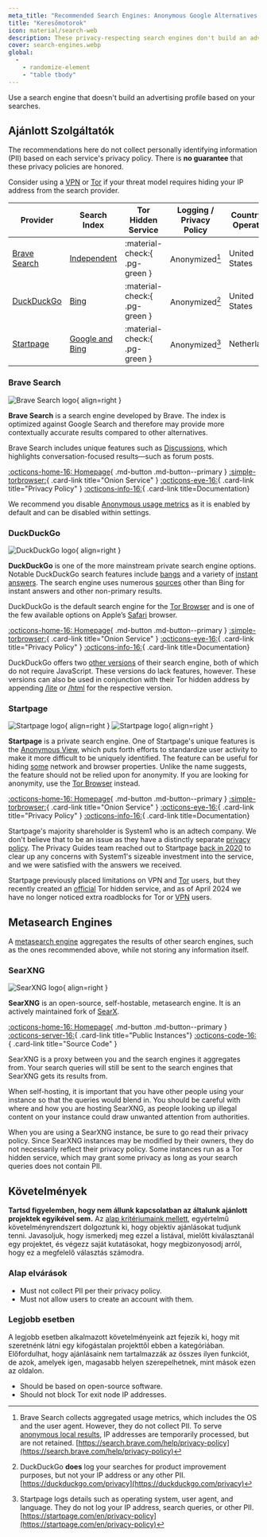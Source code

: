 ```yaml
---
meta_title: "Recommended Search Engines: Anonymous Google Alternatives - Privacy Guides"
title: "Keresőmotorok"
icon: material/search-web
description: These privacy-respecting search engines don't build an advertising profile based on your searches.
cover: search-engines.webp
global:
  - 
    - randomize-element
    - "table tbody"
---
```


Use a search engine that doesn't build an advertising profile based on your searches.

## Ajánlott Szolgáltatók

The recommendations here do not collect personally identifying information (PII) based on each service's privacy policy. There is **no guarantee** that these privacy policies are honored.

Consider using a [VPN](vpn.md) or [Tor](tor.md) if your threat model requires hiding your IP address from the search provider.

| Provider                      | Search Index                                                                                                                                                                  | Tor Hidden Service            | Logging / Privacy Policy | Country of Operation |
| ----------------------------- | ----------------------------------------------------------------------------------------------------------------------------------------------------------------------------- | ----------------------------- | ------------------------ | -------------------- |
| [Brave Search](#brave-search) | [Independent](https://brave.com/search-independence/)                                                                                                                         | :material-check:{ .pg-green } | Anonymized[^1]           | United States        |
| [DuckDuckGo](#duckduckgo)     | [Bing](https://help.duckduckgo.com/results/sources)                                                                                                                           | :material-check:{ .pg-green } | Anonymized[^2]           | United States        |
| [Startpage](#startpage)       | [Google and Bing](https://support.startpage.com/hc/articles/4522435533844-What-is-the-relationship-between-Startpage-and-your-search-partners-like-Google-and-Microsoft-Bing) | :material-check:{ .pg-green } | Anonymized[^3]           | Netherlands          |

### Brave Search

<div class="admonition recommendation" markdown>

![Brave Search logo](assets/img/search-engines/brave-search.svg){ align=right }

**Brave Search** is a search engine developed by Brave. The index is optimized against Google Search and therefore may provide more contextually accurate results compared to other alternatives.

Brave Search includes unique features such as [Discussions](https://search.brave.com/help/discussions), which highlights conversation-focused results—such as forum posts.

[:octicons-home-16: Homepage](https://search.brave.com){ .md-button .md-button--primary }
[:simple-torbrowser:](https://search.brave4u7jddbv7cyviptqjc7jusxh72uik7zt6adtckl5f4nwy2v72qd.onion){ .card-link title="Onion Service" }
[:octicons-eye-16:](https://search.brave.com/help/privacy-policy){ .card-link title="Privacy Policy" }
[:octicons-info-16:](https://search.brave.com/help){ .card-link title=Documentation}

</details>

</div>

We recommend you disable [Anonymous usage metrics](https://search.brave.com/help/usage-metrics) as it is enabled by default and can be disabled within settings.

### DuckDuckGo

<div class="admonition recommendation" markdown>

![DuckDuckGo logo](assets/img/search-engines/duckduckgo.svg){ align=right }

**DuckDuckGo** is one of the more mainstream private search engine options. Notable DuckDuckGo search features include [bangs](https://duckduckgo.com/bang) and a variety of [instant answers](https://help.duckduckgo.com/duckduckgo-help-pages/features/instant-answers-and-other-features). The search engine uses numerous [sources](https://help.duckduckgo.com/results/sources) other than Bing for instant answers and other non-primary results.

DuckDuckGo is the default search engine for the [Tor Browser](tor.md#tor-browser) and is one of the few available options on Apple’s [Safari](mobile-browsers.md#safari) browser.

[:octicons-home-16: Homepage](https://duckduckgo.com){ .md-button .md-button--primary }
[:simple-torbrowser:](https://duckduckgogg42xjoc72x3sjasowoarfbgcmvfimaftt6twagswzczad.onion){ .card-link title="Onion Service" }
[:octicons-eye-16:](https://duckduckgo.com/privacy){ .card-link title="Privacy Policy" }
[:octicons-info-16:](https://help.duckduckgo.com){ .card-link title=Documentation}

</details>

</div>

DuckDuckGo offers two [other versions](https://help.duckduckgo.com/features/non-javascript) of their search engine, both of which do not require JavaScript. These versions do lack features, however. These versions can also be used in conjunction with their Tor hidden address by appending [/lite](https://duckduckgogg42xjoc72x3sjasowoarfbgcmvfimaftt6twagswzczad.onion/lite) or [/html](https://duckduckgogg42xjoc72x3sjasowoarfbgcmvfimaftt6twagswzczad.onion/html) for the respective version.

### Startpage

<div class="admonition recommendation" markdown>

![Startpage logo](assets/img/search-engines/startpage.svg#only-light){ align=right }
![Startpage logo](assets/img/search-engines/startpage-dark.svg#only-dark){ align=right }

**Startpage** is a private search engine. One of Startpage's unique features is the [Anonymous View](https://startpage.com/en/anonymous-view), which puts forth efforts to standardize user activity to make it more difficult to be uniquely identified. The feature can be useful for hiding [some](https://support.startpage.com/hc/articles/4455540212116-The-Anonymous-View-Proxy-technical-details) network and browser properties. Unlike the name suggests, the feature should not be relied upon for anonymity. If you are looking for anonymity, use the [Tor Browser](tor.md#tor-browser) instead.

[:octicons-home-16: Homepage](https://startpage.com){ .md-button .md-button--primary }
[:simple-torbrowser:](http://startpagel6srwcjlue4zgq3zevrujfaow726kjytqbbjyrswwmjzcqd.onion){ .card-link title="Onion Service" }
[:octicons-eye-16:](https://startpage.com/en/privacy-policy){ .card-link title="Privacy Policy" }
[:octicons-info-16:](https://support.startpage.com/hc/categories/4481917470356-Startpage-Search-Engine){ .card-link title=Documentation}

</details>

</div>

Startpage's majority shareholder is System1 who is an adtech company. We don't believe that to be an issue as they have a distinctly separate [privacy policy](https://system1.com/terms/privacy-policy). The Privacy Guides team reached out to Startpage [back in 2020](https://blog.privacyguides.org/2020/05/03/relisting-startpage/) to clear up any concerns with System1's sizeable investment into the service, and we were satisfied with the answers we received.

Startpage previously placed limitations on VPN and [Tor](tor.md) users, but they recently created an [official](https://support.startpage.com/hc/en-us/articles/24786602537364-Startpage-s-Tor-onion-service) Tor hidden service, and as of April 2024 we have no longer noticed extra roadblocks for Tor or [VPN](vpn.md) users.

## Metasearch Engines

A [metasearch engine](https://en.wikipedia.org/wiki/Metasearch_engine) aggregates the results of other search engines, such as the ones recommended above, while not storing any information itself.

### SearXNG

<div class="admonition recommendation" markdown>

![SearXNG logo](assets/img/search-engines/searxng.svg){ align=right }

**SearXNG** is an open-source, self-hostable, metasearch engine. It is an actively maintained fork of [SearX](https://github.com/searx/searx).

[:octicons-home-16: Homepage](https://searxng.org){ .md-button .md-button--primary }
[:octicons-server-16:](https://searx.space){ .card-link title="Public Instances"}
[:octicons-code-16:](https://github.com/searxng/searxng){ .card-link title="Source Code" }

</details>

</div>

SearXNG is a proxy between you and the search engines it aggregates from. Your search queries will still be sent to the search engines that SearXNG gets its results from.

When self-hosting, it is important that you have other people using your instance so that the queries would blend in. You should be careful with where and how you are hosting SearXNG, as people looking up illegal content on your instance could draw unwanted attention from authorities.

When you are using a SearXNG instance, be sure to go read their privacy policy. Since SearXNG instances may be modified by their owners, they do not necessarily reflect their privacy policy. Some instances run as a Tor hidden service, which may grant some privacy as long as your search queries does not contain PII.

## Követelmények

**Tartsd figyelemben, hogy nem állunk kapcsolatban az általunk ajánlott projektek egyikével sem.** Az [alap kritériumaink mellett](about/criteria.md), egyértelmű követelményrendszert dolgoztunk ki, hogy objektív ajánlásokat tudjunk tenni. Javasoljuk, hogy ismerkedj meg ezzel a listával, mielőtt kiválasztanál egy projektet, és végezz saját kutatásokat, hogy megbizonyosodj arról, hogy ez a megfelelő választás számodra.

### Alap elvárások

- Must not collect PII per their privacy policy.
- Must not allow users to create an account with them.

### Legjobb esetben

A legjobb esetben alkalmazott követelményeink azt fejezik ki, hogy mit szeretnénk látni egy kifogástalan projekttől ebben a kategóriában. Előfordulhat, hogy ajánlásaink nem tartalmazzák az összes ilyen funkciót, de azok, amelyek igen, magasabb helyen szerepelhetnek, mint mások ezen az oldalon.

- Should be based on open-source software.
- Should not block Tor exit node IP addresses.

[^1]: Brave Search collects aggregated usage metrics, which includes the OS and the user agent. However, they do not collect PII. To serve [anonymous local results](https://search.brave.com/help/anonymous-local-results), IP addresses are temporarily processed, but are not retained. [https://search.brave.com/help/privacy-policy](https://search.brave.com/help/privacy-policy)
[^2]: DuckDuckGo **does** log your searches for product improvement purposes, but not your IP address or any other PII. [https://duckduckgo.com/privacy](https://duckduckgo.com/privacy)
[^3]: Startpage logs details such as operating system, user agent, and language. They do not log your IP address, search queries, or other PII. [https://startpage.com/en/privacy-policy](https://startpage.com/en/privacy-policy)
